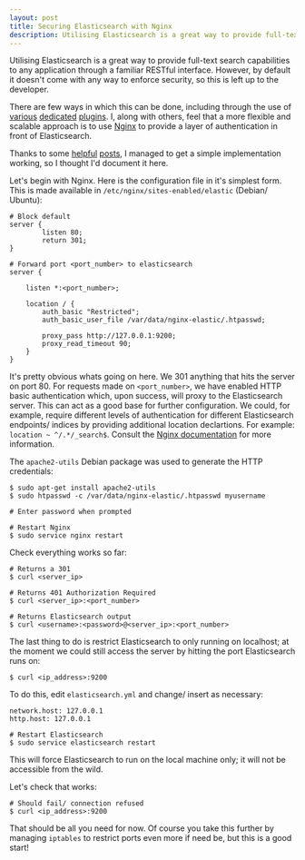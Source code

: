 ```yaml
---
layout: post
title: Securing Elasticsearch with Nginx
description: Utilising Elasticsearch is a great way to provide full-text search capabilities to any application through a familiar RESTful interface. However, by default it doesn't come with any way to enforce security...
---
```

Utilising Elasticsearch is a great way to provide full-text search capabilities to any application through a familiar RESTful interface. However, by default it doesn't come with any way to enforce security, so this is left up to the developer.

There are few ways in which this can be done, including through the use of [various](https://github.com/sonian/elasticsearch-jetty) [dedicated](https://github.com/Asquera/elasticsearch-http-basic) [plugins](https://github.com/codelibs/elasticsearch-auth). I, along with others, feel that a more flexible and scalable approach is to use [Nginx](http://wiki.nginx.org/Main) to provide a layer of authentication in front of Elasticsearch. 

Thanks to some [helpful](http://www.ragingcomputer.com/2014/02/securing-elasticsearch-kibana-with-nginx) [posts](http://stackoverflow.com/questions/22785794/restricting-direct-access-to-port-but-allow-port-forwarding-in-nginx/22805067?noredirect=1#22805067), I managed to get a simple implementation working, so I thought I'd document it here.

Let's begin with Nginx. Here is the configuration file in it's simplest form. This is made available in `/etc/nginx/sites-enabled/elastic` (Debian/ Ubuntu):

    # Block default
    server {
            listen 80;
            return 301;
    }

    # Forward port <port_number> to elasticsearch
    server {

        listen *:<port_number>;

        location / {
            auth_basic "Restricted";
            auth_basic_user_file /var/data/nginx-elastic/.htpasswd;

            proxy_pass http://127.0.0.1:9200;
            proxy_read_timeout 90;
        }
    }

It's pretty obvious whats going on here. We 301 anything that hits the server on port 80. For requests made on `<port_number>`, we have enabled HTTP basic authentication which, upon success, will proxy to the Elasticsearch server. This can act as a good base for further configuration. We could, for example, require different levels of authentication for different Elasticsearch endpoints/ indices by providing additional location declartions. For example: `location ~ ^/.*/_search$`. Consult the [Nginx documentation](http://nginx.org/en/docs) for more information.

The `apache2-utils` Debian package was used to generate the HTTP credentials:

    $ sudo apt-get install apache2-utils
    $ sudo htpasswd -c /var/data/nginx-elastic/.htpasswd myusername

    # Enter password when prompted

    # Restart Nginx
    $ sudo service nginx restart

Check everything works so far:

    # Returns a 301
    $ curl <server_ip>

    # Returns 401 Authorization Required
    $ curl <server_ip>:<port_number>

    # Returns Elasticsearch output
    $ curl <username>:<password>@<server_ip>:<port_number>

The last thing to do is restrict Elasticsearch to only running on localhost; at the moment we could still access the server by hitting the port Elasticsearch runs on:

    $ curl <ip_address>:9200

To do this, edit `elasticsearch.yml` and change/ insert as necessary:

    network.host: 127.0.0.1
    http.host: 127.0.0.1

    # Restart Elasticsearch
    $ sudo service elasticsearch restart

This will force Elasticsearch to run on the local machine only; it will not be accessible from the wild.

Let's check that works:

    # Should fail/ connection refused
    $ curl <ip_address>:9200

That should be all you need for now. Of course you take this further by managing `iptables` to restrict ports even more if need be, but this is a good start!
